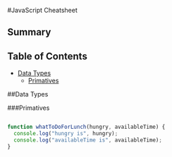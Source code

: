 #JavaScript Cheatsheet


## Summary

## Table of Contents

* [Data Types](##data-types)
  * [Primatives](###primatives)




##Data Types

###Primatives

```javascript

function whatToDoForLunch(hungry, availableTime) {
  console.log("hungry is", hungry);
  console.log("availableTime is", availableTime);
}

```